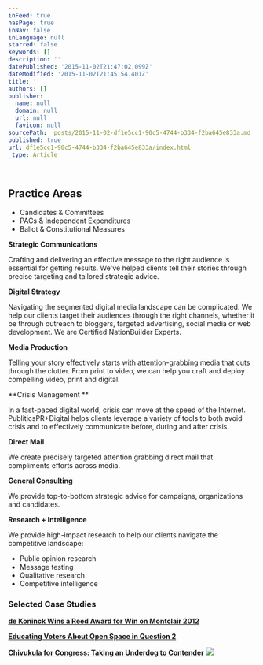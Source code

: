 ```yaml
---
inFeed: true
hasPage: true
inNav: false
inLanguage: null
starred: false
keywords: []
description: ''
datePublished: '2015-11-02T21:47:02.099Z'
dateModified: '2015-11-02T21:45:54.401Z'
title: ''
authors: []
publisher:
  name: null
  domain: null
  url: null
  favicon: null
sourcePath: _posts/2015-11-02-df1e5cc1-90c5-4744-b334-f2ba645e833a.md
published: true
url: df1e5cc1-90c5-4744-b334-f2ba645e833a/index.html
_type: Article

---
```

## **Practice Areas**

* Candidates & Committees
* PACs & Independent Expenditures
* Ballot & Constitutional Measures

**Strategic Communications**

Crafting and delivering an effective message to the right audience is essential for getting results. We've helped clients tell their stories through precise targeting and tailored strategic advice.

**Digital Strategy**

Navigating the segmented digital media landscape can be complicated. We help our clients target their audiences through the right channels, whether it be through outreach to bloggers, targeted advertising, social media or web development. We are Certified NationBuilder Experts.

**Media Production**

Telling your story effectively starts with attention-grabbing media that cuts through the clutter. From print to video, we can help you craft and deploy compelling video, print and digital.

**Crisis Management **

In a fast-paced digital world, crisis can move at the speed of the Internet. PubliticsPR+Digital helps clients leverage a variety of tools to both avoid crisis and to effectively communicate before, during and after crisis.

**Direct Mail**

We create precisely targeted attention grabbing direct mail that compliments efforts across media.

**General Consulting**

We provide top-to-bottom strategic advice for campaigns, organizations and candidates.

**Research + Intelligence**

We provide high-impact research to help our clients navigate the competitive landscape:

* Public opinion research
* Message testing
* Qualitative research
* Competitive intelligence

### **Selected Case Studies**

**[de Koninck Wins a Reed Award for Win on Montclair 2012][0]**

**[Educating Voters About Open Space in Question 2][1]**

[**Chivukula for Congress: Taking an Underdog to Contender**][2]
![](https://the-grid-user-content.s3-us-west-2.amazonaws.com/8fe1735b-c2b6-4483-a884-d99d90bf494b.png)

[0]: http://www.publitics.com/case-study-a-reed-award-winning-campaign/
[1]: http://www.publitics.com/open-space-question-2-passes-in-nj/
[2]: http://www.publitics.com/case-study-chivukula-for-congress/